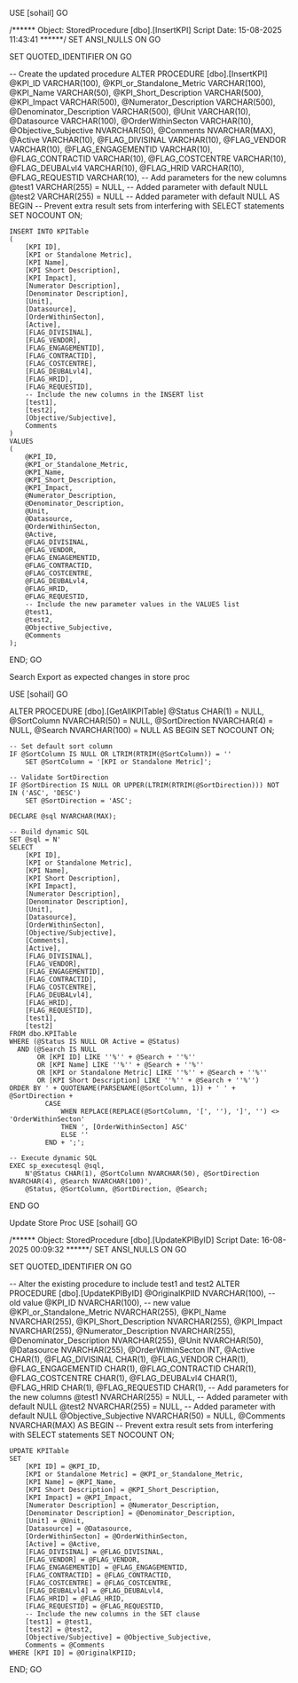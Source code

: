 USE [sohail]
GO

/****** Object:  StoredProcedure [dbo].[InsertKPI]    Script Date: 15-08-2025 11:43:41 ******/
SET ANSI_NULLS ON
GO

SET QUOTED_IDENTIFIER ON
GO



-- Create the updated procedure
ALTER PROCEDURE [dbo].[InsertKPI]
    @KPI_ID VARCHAR(100),
    @KPI_or_Standalone_Metric VARCHAR(100),
    @KPI_Name VARCHAR(50),
    @KPI_Short_Description VARCHAR(500),
    @KPI_Impact VARCHAR(500),
    @Numerator_Description VARCHAR(500),
    @Denominator_Description VARCHAR(500),
    @Unit VARCHAR(10),
    @Datasource VARCHAR(100),
    @OrderWithinSecton VARCHAR(10),
	@Objective_Subjective NVARCHAR(50),
    @Comments NVARCHAR(MAX),
    @Active VARCHAR(10),
    @FLAG_DIVISINAL VARCHAR(10),
    @FLAG_VENDOR VARCHAR(10),
    @FLAG_ENGAGEMENTID VARCHAR(10),
    @FLAG_CONTRACTID VARCHAR(10),
    @FLAG_COSTCENTRE VARCHAR(10),
    @FLAG_DEUBALvl4 VARCHAR(10),
    @FLAG_HRID VARCHAR(10),
    @FLAG_REQUESTID VARCHAR(10),
    -- Add parameters for the new columns
    @test1 VARCHAR(255) = NULL, -- Added parameter with default NULL
    @test2 VARCHAR(255) = NULL  -- Added parameter with default NULL
AS
BEGIN
    -- Prevent extra result sets from interfering with SELECT statements
    SET NOCOUNT ON;

    INSERT INTO KPITable 
    (
        [KPI ID],
        [KPI or Standalone Metric],
        [KPI Name],
        [KPI Short Description],
        [KPI Impact],
        [Numerator Description],
        [Denominator Description],
        [Unit],
        [Datasource],
        [OrderWithinSecton],
        [Active],
        [FLAG_DIVISINAL],
        [FLAG_VENDOR],
        [FLAG_ENGAGEMENTID],
        [FLAG_CONTRACTID],
        [FLAG_COSTCENTRE],
        [FLAG_DEUBALvl4],
        [FLAG_HRID],
        [FLAG_REQUESTID],
        -- Include the new columns in the INSERT list
        [test1],
        [test2],
		[Objective/Subjective],
        Comments
    )
    VALUES
    (
        @KPI_ID,
        @KPI_or_Standalone_Metric,
        @KPI_Name,
        @KPI_Short_Description,
        @KPI_Impact,
        @Numerator_Description,
        @Denominator_Description,
        @Unit,
        @Datasource,
        @OrderWithinSecton,
        @Active,
        @FLAG_DIVISINAL,
        @FLAG_VENDOR,
        @FLAG_ENGAGEMENTID,
        @FLAG_CONTRACTID,
        @FLAG_COSTCENTRE,
        @FLAG_DEUBALvl4,
        @FLAG_HRID,
        @FLAG_REQUESTID,
        -- Include the new parameter values in the VALUES list
        @test1,
        @test2,
		@Objective_Subjective,
        @Comments
    );
END;
GO





Search Export as expected changes in store proc 

USE [sohail]
GO

ALTER PROCEDURE [dbo].[GetAllKPITable]
    @Status CHAR(1) = NULL,
    @SortColumn NVARCHAR(50) = NULL,
    @SortDirection NVARCHAR(4) = NULL,
    @Search NVARCHAR(100) = NULL
AS
BEGIN
    SET NOCOUNT ON;

    -- Set default sort column
    IF @SortColumn IS NULL OR LTRIM(RTRIM(@SortColumn)) = ''
        SET @SortColumn = '[KPI or Standalone Metric]';

    -- Validate SortDirection
    IF @SortDirection IS NULL OR UPPER(LTRIM(RTRIM(@SortDirection))) NOT IN ('ASC', 'DESC')
        SET @SortDirection = 'ASC';

    DECLARE @sql NVARCHAR(MAX);

    -- Build dynamic SQL
    SET @sql = N'
    SELECT
        [KPI ID],
        [KPI or Standalone Metric],
        [KPI Name],
        [KPI Short Description],
        [KPI Impact],
        [Numerator Description],
        [Denominator Description],
        [Unit],
        [Datasource],
        [OrderWithinSecton],
        [Objective/Subjective],
        [Comments],
        [Active],
        [FLAG_DIVISINAL],
        [FLAG_VENDOR],
        [FLAG_ENGAGEMENTID],
        [FLAG_CONTRACTID],
        [FLAG_COSTCENTRE],
        [FLAG_DEUBALvl4],
        [FLAG_HRID],
        [FLAG_REQUESTID],
        [test1],
        [test2]
    FROM dbo.KPITable
    WHERE (@Status IS NULL OR Active = @Status)
      AND (@Search IS NULL 
           OR [KPI ID] LIKE ''%'' + @Search + ''%''
           OR [KPI Name] LIKE ''%'' + @Search + ''%''
           OR [KPI or Standalone Metric] LIKE ''%'' + @Search + ''%''
           OR [KPI Short Description] LIKE ''%'' + @Search + ''%'')
    ORDER BY ' + QUOTENAME(PARSENAME(@SortColumn, 1)) + ' ' + @SortDirection +
             CASE
                 WHEN REPLACE(REPLACE(@SortColumn, '[', ''), ']', '') <> 'OrderWithinSecton'
                 THEN ', [OrderWithinSecton] ASC'
                 ELSE ''
             END + ';';

    -- Execute dynamic SQL
    EXEC sp_executesql @sql,
        N'@Status CHAR(1), @SortColumn NVARCHAR(50), @SortDirection NVARCHAR(4), @Search NVARCHAR(100)',
        @Status, @SortColumn, @SortDirection, @Search;
END
GO


Update Store Proc 
USE [sohail]
GO

/****** Object:  StoredProcedure [dbo].[UpdateKPIByID]    Script Date: 16-08-2025 00:09:32 ******/
SET ANSI_NULLS ON
GO

SET QUOTED_IDENTIFIER ON
GO



-- Alter the existing procedure to include test1 and test2
ALTER PROCEDURE [dbo].[UpdateKPIByID]
    @OriginalKPIID NVARCHAR(100), -- old value
    @KPI_ID NVARCHAR(100),        -- new value
    @KPI_or_Standalone_Metric NVARCHAR(255),
    @KPI_Name NVARCHAR(255),
    @KPI_Short_Description NVARCHAR(255),
    @KPI_Impact NVARCHAR(255),
    @Numerator_Description NVARCHAR(255),
    @Denominator_Description NVARCHAR(255),
    @Unit NVARCHAR(50),
    @Datasource NVARCHAR(255),
    @OrderWithinSecton INT,
    @Active CHAR(1),
    @FLAG_DIVISINAL CHAR(1),
    @FLAG_VENDOR CHAR(1),
    @FLAG_ENGAGEMENTID CHAR(1),
    @FLAG_CONTRACTID CHAR(1),
    @FLAG_COSTCENTRE CHAR(1),
    @FLAG_DEUBALvl4 CHAR(1),
    @FLAG_HRID CHAR(1),
    @FLAG_REQUESTID CHAR(1),
    -- Add parameters for the new columns
    @test1 NVARCHAR(255) = NULL, -- Added parameter with default NULL
    @test2 NVARCHAR(255) = NULL, -- Added parameter with default NULL
	@Objective_Subjective NVARCHAR(50) = NULL,
    @Comments NVARCHAR(MAX)
AS
BEGIN
    -- Prevent extra result sets from interfering with SELECT statements
    SET NOCOUNT ON;

    UPDATE KPITable
    SET 
        [KPI ID] = @KPI_ID,
        [KPI or Standalone Metric] = @KPI_or_Standalone_Metric,
        [KPI Name] = @KPI_Name,
        [KPI Short Description] = @KPI_Short_Description,
        [KPI Impact] = @KPI_Impact,
        [Numerator Description] = @Numerator_Description,
        [Denominator Description] = @Denominator_Description,
        [Unit] = @Unit,
        [Datasource] = @Datasource,
        [OrderWithinSecton] = @OrderWithinSecton,
        [Active] = @Active,
        [FLAG_DIVISINAL] = @FLAG_DIVISINAL,
        [FLAG_VENDOR] = @FLAG_VENDOR,
        [FLAG_ENGAGEMENTID] = @FLAG_ENGAGEMENTID,
        [FLAG_CONTRACTID] = @FLAG_CONTRACTID,
        [FLAG_COSTCENTRE] = @FLAG_COSTCENTRE,
        [FLAG_DEUBALvl4] = @FLAG_DEUBALvl4,
        [FLAG_HRID] = @FLAG_HRID,
        [FLAG_REQUESTID] = @FLAG_REQUESTID,
        -- Include the new columns in the SET clause
        [test1] = @test1,
        [test2] = @test2,
		[Objective/Subjective] = @Objective_Subjective,
        Comments = @Comments
    WHERE [KPI ID] = @OriginalKPIID;

END;
GO





